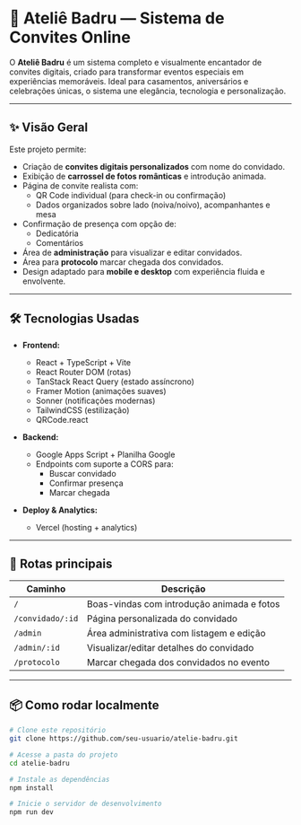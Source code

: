# 💌 Ateliê Badru — Sistema de Convites Online

O **Ateliê Badru** é um sistema completo e visualmente encantador de convites digitais, criado para transformar eventos especiais em experiências memoráveis. Ideal para casamentos, aniversários e celebrações únicas, o sistema une elegância, tecnologia e personalização.

---

## ✨ Visão Geral

Este projeto permite:

- Criação de **convites digitais personalizados** com nome do convidado.
- Exibição de **carrossel de fotos românticas** e introdução animada.
- Página de convite realista com:
  - QR Code individual (para check-in ou confirmação)
  - Dados organizados sobre lado (noiva/noivo), acompanhantes e mesa
- Confirmação de presença com opção de:
  - Dedicatória
  - Comentários
- Área de **administração** para visualizar e editar convidados.
- Área para **protocolo** marcar chegada dos convidados.
- Design adaptado para **mobile e desktop** com experiência fluida e envolvente.

---

## 🛠️ Tecnologias Usadas

- **Frontend:**
  - React + TypeScript + Vite
  - React Router DOM (rotas)
  - TanStack React Query (estado assíncrono)
  - Framer Motion (animações suaves)
  - Sonner (notificações modernas)
  - TailwindCSS (estilização)
  - QRCode.react

- **Backend:**
  - Google Apps Script + Planilha Google
  - Endpoints com suporte a CORS para:
    - Buscar convidado
    - Confirmar presença
    - Marcar chegada

- **Deploy & Analytics:**
  - Vercel (hosting + analytics)

---

## 🔗 Rotas principais

| Caminho               | Descrição                                      |
|------------------------|-----------------------------------------------|
| `/`                   | Boas-vindas com introdução animada e fotos     |
| `/convidado/:id`      | Página personalizada do convidado              |
| `/admin`              | Área administrativa com listagem e edição      |
| `/admin/:id`          | Visualizar/editar detalhes do convidado        |
| `/protocolo`          | Marcar chegada dos convidados no evento        |

---

## 📦 Como rodar localmente

```bash
# Clone este repositório
git clone https://github.com/seu-usuario/atelie-badru.git

# Acesse a pasta do projeto
cd atelie-badru

# Instale as dependências
npm install

# Inicie o servidor de desenvolvimento
npm run dev
